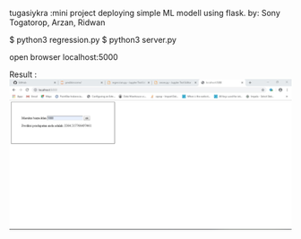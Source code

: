 tugasiykra :mini project deploying simple ML modell using flask.
by: Sony Togatorop, Arzan, Ridwan

$ python3 regression.py
$ python3 server.py

open browser localhost:5000

Result : 
![](https://raw.githubusercontent.com/sonytogatorop/tugasiykra/master/WhatsApp%20Image%202019-12-02%20at%2017.03.15.jpeg)
